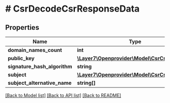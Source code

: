 # # CsrDecodeCsrResponseData

## Properties

Name | Type | Description | Notes
------------ | ------------- | ------------- | -------------
**domain_names_count** | **int** |  | [optional]
**public_key** | [**\Layer7\Openprovider\Model\CsrCsrPublicKey**](CsrCsrPublicKey.md) |  | [optional]
**signature_hash_algorithm** | **string** |  | [optional]
**subject** | [**\Layer7\Openprovider\Model\CsrCsrSubject**](CsrCsrSubject.md) |  | [optional]
**subject_alternative_name** | **string[]** |  | [optional]

[[Back to Model list]](../../README.md#models) [[Back to API list]](../../README.md#endpoints) [[Back to README]](../../README.md)
